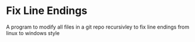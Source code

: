 # Fix Line Endings
A program to modify all files in a git repo recursivley to fix line endings from linux to windows style
